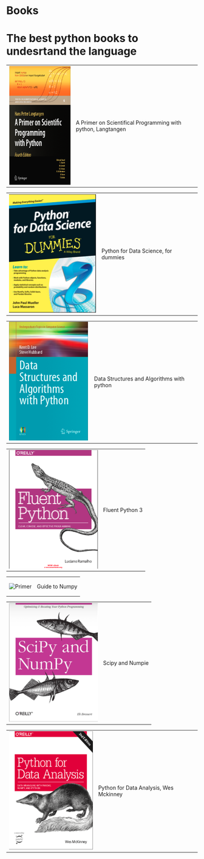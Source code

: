 # Books

 # The best python books to undesrtand the language
 <table><td><img src="primer.png" alt="Primer" style="height: 312px; width:234px;"/></td><td><p>A Primer on Scientifical Programming with python, Langtangen</p></td></table>
 <table><td><img src="dummies.png" alt="Primer" style="height: 312px; width:234px;"/></td><td><p>Python for Data Science, for dummies</p></td></table>
 <table><td><img src="data.png" alt="Primer" style="height: 312px; width:234px;"/></td><td><p>Data Structures and Algorithms with python</p></td></table>
 <table><td><img src="fluent.png" alt="Primer" style="height: 312px; width:234px;"/></td><td><p>Fluent Python 3</p></td></table>
 <table><td><img src="none.png" alt="Primer" style="height: 312px; width:234px;"/></td><td><p>Guide to Numpy</p></td></table>
 <table><td><img src="scipy.png" alt="Primer" style="height: 312px; width:234px;"/></td><td><p>Scipy and Numpie</p></td></table>
 <table><td><img src="pandas.png" alt="Primer" style="height: 312px; width:234px;"/></td><td><p>Python for Data Analysis, Wes Mckinney</p></td></table>
